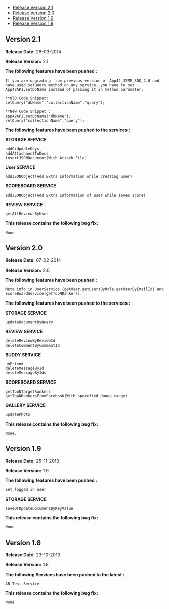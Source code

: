 * [Release Version 2.1](https://github.com/shephertz/App42_J2ME_SDK/blob/master/Change%20Log.md#version-21)
* [Release Version 2.0](https://github.com/shephertz/App42_J2ME_SDK/blob/master/Change%20Log.md#version-20)
* [Release Version 1.9](https://github.com/shephertz/App42_J2ME_SDK/blob/master/Change%20Log.md#version-19)
* [Release Version 1.8](https://github.com/shephertz/App42_J2ME_SDK/blob/master/Change%20Log.md#version-18)

## Version 2.1
 

**Release Date:** 26-03-2014

**Release Version:** 2.1

**The following features have been pushed  :**

```
If you are upgrading from previous version of App42_J2ME_SDK_2.0 and have used setQuery method on any service, you have to set App42API.setDbName instead of passing it in method parameter.

**OlD Code Snippet:
setQuery("dbName","collectionName","query");

**New Code Snippet :
App42API.setDbName("dbName");
setQuery("collectionName","query");
```

**The following features have been pushed to the services :**


**STORAGE SERVICE**

```
addOrUpdateKeys
addAttachmentToDocs
insertJSONDocument(With Attach File)
```

**User SERVICE**

```
addJSONObject(Add Extra Information while creating user)
```

**SCOREBOARD SERVICE**

```
addJSONObject(Add Extra Information of user while saves score)
```

**REVIEW SERVICE**

```
getAllReviewsByUser
```

**This release contains the following bug fix:**

```
None
```


## Version 2.0
 

**Release Date:** 07-02-2014

**Release Version:** 2.0

**The following features have been pushed  :**

```
Meta info in UserService (getUser,getUsersByRole,getUserByEmailId) and ScoreBoardService(getTopNRankers).
```

**The following features have been pushed to the services :**

**STORAGE SERVICE**

```
updateDocumentByQuery
```

**REVIEW SERVICE**
```
deleteReviewByReviewId
deleteCommentByCommentId
```

**BUDDY SERVICE**
```
unFriend
deleteMessageById
deleteMessageByIds
```

**SCOREBOARD SERVICE**
```
getTopNTargetRankers
getTopNRankersFromFacebook(With specefied dange range)
```

**GALLERY SERVICE**
```
updatePhoto
```

**This release contains the following bug fix:**
```
None.
```

## Version 1.9

**Release Date:** 25-11-2013

**Release Version:** 1.9

**The following features have been pushed  :**

```
Set logged in user
```


**STORAGE SERVICE**

```
saveOrUpdateDocumentByKeyValue
```

**This release contains the following bug fix:**

```
None
```

## Version 1.8

**Release Date:** 23-10-2013

**Release Version:** 1.8

**The following Services have been pushed to the latest :**

```
AB Test Service
```

**This release contains the following bug fix:**

```
None
```
